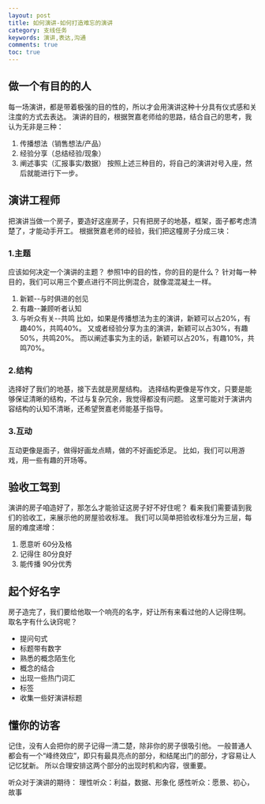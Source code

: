 ```yaml
---
layout: post
title: 如何演讲-如何打造难忘的演讲
category: 支线任务
keywords: 演讲,表达,沟通
comments: true
toc: true
---
```


## 做一个有目的的人
每一场演讲，都是带着极强的目的性的，所以才会用演讲这种十分具有仪式感和关注度的方式去表达。
演讲的目的，根据贺嘉老师给的思路，结合自己的思考，我认为无非是三种：
1. 传播想法（销售想法/产品）
2. 经验分享（总结经验/现象）
3. 阐述事实（汇报事实/数据）
按照上述三种目的，将自己的演讲对号入座，然后就能进行下一步。

## 演讲工程师
把演讲当做一个房子，要造好这座房子，只有把房子的地基，框架，面子都考虑清楚了，才能动手开工。
根据贺嘉老师的经验，我们把这幢房子分成三块：

### 1.主题
应该如何决定一个演讲的主题？ 参照1中的目的性，你的目的是什么？
针对每一种目的，我们可以用三个要点进行不同比例混合，就像混混凝土一样。
1. 新颖--与时俱进的创见
2. 有趣--兼顾听者认知
3. 与听众有关--共鸣
比如，如果是传播想法为主的演讲，新颖可以占20%，有趣40%，共鸣40%。
又或者经验分享为主的演讲，新颖可以占30%，有趣50%，共鸣20%。
而以阐述事实为主的话，新颖可以占20%，有趣10%，共鸣70%。

### 2.结构
选择好了我们的地基，接下去就是房屋结构。
选择结构更像是写作文，只要是能够保证清晰的结构，不过与复杂冗余，我觉得都没有问题。
这里可能对于演讲内容结构的认知不清晰，还希望贺嘉老师能基于指导。

### 3.互动
互动更像是面子，做得好画龙点睛，做的不好画蛇添足。
比如，我们可以用游戏，用一些有趣的开场等。

## 验收工驾到
演讲的房子咱造好了，那怎么才能验证这房子好不好住呢？
看来我们需要请到我们的验收工，来展示他的房屋验收标准。
我们可以简单把验收标准分为三层，每层的难度递增：
1. 愿意听 60分及格
2. 记得住 80分良好
3. 能传播 90分优秀

## 起个好名字
房子造完了，我们要给他取一个响亮的名字，好让所有来看过他的人记得住啊。
取名字有什么诀窍呢？
- 提问句式
- 标题带有数字
- 熟悉的概念陌生化
- 概念的结合
- 出现一些热门词汇
- 标签
- 收集一些好演讲标题

## 懂你的访客

记住，没有人会把你的房子记得一清二楚，除非你的房子很吸引他。
一般普通人都会有一个“峰终效应”，即只有最具亮点的部分，和结尾出门的部分，才容易让人记忆犹新。
所以合理安排这两个部分的出现时机和内容，很重要。

听众对于演讲的期待：
理性听众：利益，数据、形象化
感性听众：愿景、初心，故事   